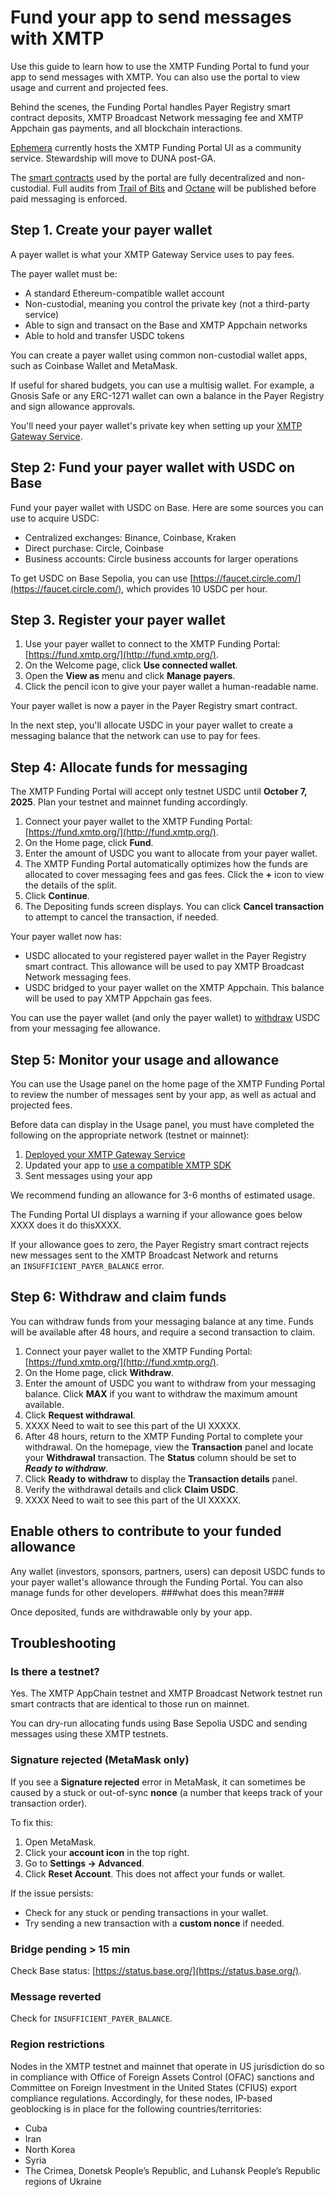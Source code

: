 # Fund your app to send messages with XMTP

Use this guide to learn how to use the XMTP Funding Portal to fund your app to send messages with XMTP. You can also use the portal to view usage and current and projected fees.

Behind the scenes, the Funding Portal handles Payer Registry smart contract deposits, XMTP Broadcast Network messaging fee and XMTP Appchain gas payments, and all blockchain interactions.

[Ephemera](https://ephemerahq.com/) currently hosts the XMTP Funding Portal UI as a community service. Stewardship will move to DUNA post-GA. 

The [smart contracts](https://github.com/xmtp/smart-contracts) used by the portal are fully decentralized and non-custodial. Full audits from [Trail of Bits](https://www.trailofbits.com/) and [Octane](https://www.octane.security/) will be published before paid messaging is enforced.

## Step 1. Create your payer wallet

A payer wallet is what your XMTP Gateway Service uses to pay fees.

The payer wallet must be:

- A standard Ethereum-compatible wallet account
- Non-custodial, meaning you control the private key (not a third-party service)
- Able to sign and transact on the Base and XMTP Appchain networks
- Able to hold and transfer USDC tokens

You can create a payer wallet using common non-custodial wallet apps, such as Coinbase Wallet and MetaMask.

If useful for shared budgets, you can use a multisig wallet. For example, a Gnosis Safe or any ERC-1271 wallet can own a balance in the Payer Registry and sign allowance approvals.

You'll need your payer wallet's private key when setting up your [XMTP Gateway Service](/fund-agents-apps/run-gateway).

## Step 2: Fund your payer wallet with USDC on Base

Fund your payer wallet with USDC on Base. Here are some sources you can use to acquire USDC:

- Centralized exchanges: Binance, Coinbase, Kraken
- Direct purchase: Circle, Coinbase
- Business accounts: Circle business accounts for larger operations

To get USDC on Base Sepolia, you can use [https://faucet.circle.com/](https://faucet.circle.com/), which provides 10 USDC per hour. 

## Step 3. Register your payer wallet

1. Use your payer wallet to connect to the XMTP Funding Portal: [https://fund.xmtp.org/](http://fund.xmtp.org/).
2. On the Welcome page, click **Use connected wallet**.
3. Open the **View as** menu and click **Manage payers**.
4. Click the pencil icon to give your payer wallet a human-readable name.

Your payer wallet is now a payer in the Payer Registry smart contract. 

In the next step, you'll allocate USDC in your payer wallet to create a messaging balance that the network can use to pay for fees.

## Step 4: Allocate funds for messaging

The XMTP Funding Portal will accept only testnet USDC until **October 7, 2025**. Plan your testnet and mainnet funding accordingly.

1. Connect your payer wallet to the XMTP Funding Portal: [https://fund.xmtp.org/](http://fund.xmtp.org/).
2. On the Home page, click **Fund**.
3. Enter the amount of USDC you want to allocate from your payer wallet.
4. The XMTP Funding Portal automatically optimizes how the funds are allocated to cover messaging fees and gas fees. Click the **+** icon to view the details of the split.
5. Click **Continue**.
6. The Depositing funds screen displays. You can click **Cancel transaction** to attempt to cancel the transaction, if needed.

Your payer wallet now has:

- USDC allocated to your registered payer wallet in the Payer Registry smart contract. This allowance will be used to pay XMTP Broadcast Network messaging fees.
- USDC bridged to your payer wallet on the XMTP Appchain. This balance will be used to pay XMTP Appchain gas fees.

You can use the payer wallet (and only the payer wallet) to [withdraw](#step-6-withdraw-funds) USDC from your messaging fee allowance.

## Step 5: Monitor your usage and allowance

You can use the Usage panel on the home page of the XMTP Funding Portal to review the number of messages sent by your app, as well as actual and projected fees.

Before data can display in the Usage panel, you must have completed the following on the appropriate network (testnet or mainnet):

1. [Deployed your XMTP Gateway Service](/fund-agents-apps/run-gateway)
2. Updated your app to [use a compatible XMTP SDK](/fund-agents-apps/update-sdk)
3. Sent messages using your app

We recommend funding an allowance for 3-6 months of estimated usage.

The Funding Portal UI displays a warning if your allowance goes below XXXX does it do thisXXXX.

If your allowance goes to zero, the Payer Registry smart contract rejects new messages sent to the XMTP Broadcast Network and returns an `INSUFFICIENT_PAYER_BALANCE` error.

## Step 6: Withdraw and claim funds

You can withdraw funds from your messaging balance at any time. Funds will be available after 48 hours, and require a second transaction to claim.

1. Connect your payer wallet to the XMTP Funding Portal: [https://fund.xmtp.org/](http://fund.xmtp.org/).
2. On the Home page, click **Withdraw**.
3. Enter the amount of USDC you want to withdraw from your messaging balance. Click **MAX** if you want to withdraw the maximum amount available.
4. Click **Request withdrawal**.
5. XXXX Need to wait to see this part of the UI XXXXX.
6. After 48 hours, return to the XMTP Funding Portal to complete your withdrawal. On the homepage, view the **Transaction** panel and locate your **Withdrawal** transaction. The **Status** column should be set to **_Ready to withdraw_**.
7. Click **Ready to withdraw** to display the **Transaction details** panel.
8. Verify the withdrawal details and click **Claim USDC**.
9. XXXX Need to wait to see this part of the UI XXXXX.

## Enable others to contribute to your funded allowance

Any wallet (investors, sponsors, partners, users) can deposit USDC funds to your payer wallet's allowance through the Funding Portal. You can also manage funds for other developers. ###what does this mean?###

Once deposited, funds are withdrawable only by your app.

## Troubleshooting

### Is there a testnet?

Yes. The XMTP AppChain testnet and XMTP Broadcast Network testnet run smart contracts that are identical to those run on mainnet.

You can dry-run allocating funds using Base Sepolia USDC and sending messages using these XMTP testnets.

### Signature rejected (MetaMask only)

If you see a **Signature rejected** error in MetaMask, it can sometimes be caused by a stuck or out-of-sync **nonce** (a number that keeps track of your transaction order).
    
To fix this:
    
1. Open MetaMask.
2. Click your **account icon** in the top right.
3. Go to **Settings → Advanced**.
4. Click **Reset Account**. This does not affect your funds or wallet.
    
If the issue persists:
    
- Check for any stuck or pending transactions in your wallet.
- Try sending a new transaction with a **custom nonce** if needed.

### Bridge pending > 15 min

Check Base status: [https://status.base.org/](https://status.base.org/).

### Message reverted

Check for `INSUFFICIENT_PAYER_BALANCE`.

### Region restrictions

Nodes in the XMTP testnet and mainnet that operate in US jurisdiction do so in compliance with Office of Foreign Assets Control (OFAC) sanctions and Committee on Foreign Investment in the United States (CFIUS) export compliance regulations. Accordingly, for these nodes, IP-based geoblocking is in place for the following countries/territories:

- Cuba
- Iran
- North Korea
- Syria
- The Crimea, Donetsk People’s Republic, and Luhansk People’s Republic regions of Ukraine
